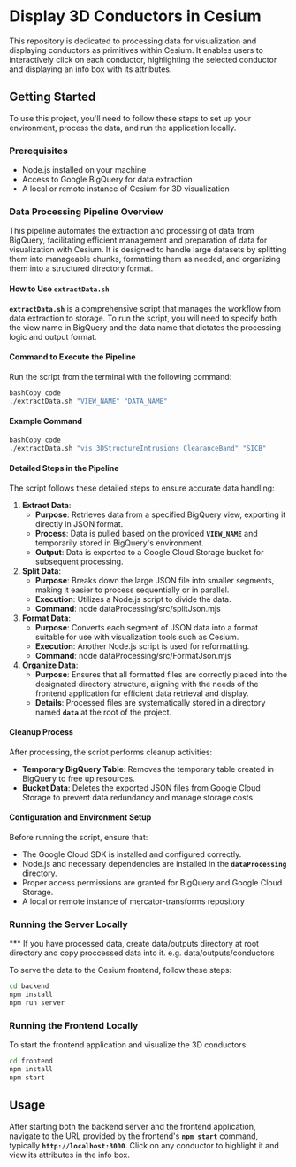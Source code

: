 # Display 3D Conductors in Cesium


This repository is dedicated to processing data for visualization and displaying conductors as primitives within Cesium. It enables users to interactively click on each conductor, highlighting the selected conductor and displaying an info box with its attributes.

## **Getting Started**

To use this project, you'll need to follow these steps to set up your environment, process the data, and run the application locally.

### **Prerequisites**

- Node.js installed on your machine
- Access to Google BigQuery for data extraction
- A local or remote instance of Cesium for 3D visualization


### **Data Processing Pipeline Overview**

This pipeline automates the extraction and processing of data from BigQuery, facilitating efficient management and preparation of data for visualization with Cesium. It is designed to handle large datasets by splitting them into manageable chunks, formatting them as needed, and organizing them into a structured directory format.

#### **How to Use `extractData.sh`**

**`extractData.sh`** is a comprehensive script that manages the workflow from data extraction to storage. To run the script, you will need to specify both the view name in BigQuery and the data name that dictates the processing logic and output format.

#### **Command to Execute the Pipeline**

Run the script from the terminal with the following command:

```bash
bashCopy code
./extractData.sh "VIEW_NAME" "DATA_NAME"

```

#### **Example Command**

```bash
bashCopy code
./extractData.sh "vis_3DStructureIntrusions_ClearanceBand" "SICB"

```

#### **Detailed Steps in the Pipeline**

The script follows these detailed steps to ensure accurate data handling:

1. **Extract Data**:
    - **Purpose**: Retrieves data from a specified BigQuery view, exporting it directly in JSON format.
    - **Process**: Data is pulled based on the provided **`VIEW_NAME`** and temporarily stored in BigQuery's environment.
    - **Output**: Data is exported to a Google Cloud Storage bucket for subsequent processing.
2. **Split Data**:
    - **Purpose**: Breaks down the large JSON file into smaller segments, making it easier to process sequentially or in parallel.
    - **Execution**: Utilizes a Node.js script to divide the data.
    - **Command**:
    node dataProcessing/src/splitJson.mjs
3. **Format Data**:
    - **Purpose**: Converts each segment of JSON data into a format suitable for use with visualization tools such as Cesium.
    - **Execution**: Another Node.js script is used for reformatting.
    - **Command**:
    node dataProcessing/src/FormatJson.mjs
4. **Organize Data**:
    - **Purpose**: Ensures that all formatted files are correctly placed into the designated directory structure, aligning with the needs of the frontend application for efficient data retrieval and display.
    - **Details**: Processed files are systematically stored in a directory named **`data`** at the root of the project.

#### **Cleanup Process**

After processing, the script performs cleanup activities:

- **Temporary BigQuery Table**: Removes the temporary table created in BigQuery to free up resources.
- **Bucket Data**: Deletes the exported JSON files from Google Cloud Storage to prevent data redundancy and manage storage costs.

#### **Configuration and Environment Setup**

Before running the script, ensure that:

- The Google Cloud SDK is installed and configured correctly.
- Node.js and necessary dependencies are installed in the **`dataProcessing`** directory.
- Proper access permissions are granted for BigQuery and Google Cloud Storage.
- A local or remote instance of mercator-transforms repository

### **Running the Server Locally**
*** If you have processed data, create data/outputs directory at root directory and copy proccessed data into it. e.g. data/outputs/conductors

To serve the data to the Cesium frontend, follow these steps:

```bash
cd backend
npm install
npm run server

```

### **Running the Frontend Locally**

To start the frontend application and visualize the 3D conductors:

```bash
cd frontend
npm install
npm start

```

## **Usage**

After starting both the backend server and the frontend application, navigate to the URL provided by the frontend's **`npm start`** command, typically **`http://localhost:3000`**. Click on any conductor to highlight it and view its attributes in the info box.
